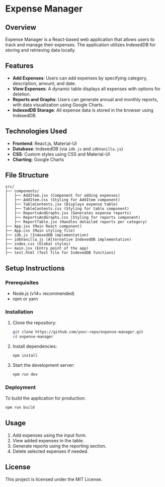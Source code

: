 # Expense Manager

## Overview
Expense Manager is a React-based web application that allows users to track and manage their expenses. The application utilizes IndexedDB for storing and retrieving data locally.

## Features
- **Add Expenses**: Users can add expenses by specifying category, description, amount, and date.
- **View Expenses**: A dynamic table displays all expenses with options for deletion.
- **Reports and Graphs**: Users can generate annual and monthly reports, with data visualization using Google Charts.
- **IndexedDB Storage**: All expense data is stored in the browser using IndexedDB.

## Technologies Used
- **Frontend**: React.js, Material-UI
- **Database**: IndexedDB (via `idb.js` and `idbVanilla.js`)
- **CSS**: Custom styles using CSS and Material-UI
- **Charting**: Google Charts

## File Structure
```
src/
├── components/
│   ├── AddItem.jsx (Component for adding expenses)
│   ├── AddItem.css (Styling for AddItem component)
│   ├── TableContents.jsx (Displays expense table)
│   ├── TableContents.css (Styling for table component)
│   ├── ReportsAndGraphs.jsx (Generates expense reports)
│   ├── ReportsAndGraphs.css (Styling for reports component)
│   ├── ReportTable.jsx (Handles detailed reports per category)
├── App.jsx (Main React component)
├── App.css (Main styling file)
├── idb.js (IndexedDB implementation)
├── idbVanilla.js (Alternative IndexedDB implementation)
├── index.css (Global styles)
├── main.jsx (Entry point of the app)
├── test.html (Test file for IndexedDB functions)
```

## Setup Instructions
### Prerequisites
- Node.js (v14+ recommended)
- npm or yarn

### Installation
1. Clone the repository:
   ```sh
   git clone https://github.com/your-repo/expense-manager.git
   cd expense-manager
   ```
2. Install dependencies:
   ```sh
   npm install
   ```
3. Start the development server:
   ```sh
   npm run dev
   ```

### Deployment
To build the application for production:
```sh
npm run build
```

## Usage
1. Add expenses using the input form.
2. View added expenses in the table.
3. Generate reports using the reporting section.
4. Delete selected expenses if needed.

## License
This project is licensed under the MIT License.

